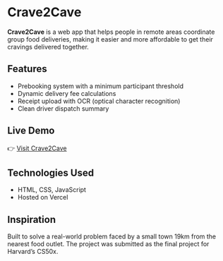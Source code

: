 # Crave2Cave

**Crave2Cave** is a web app that helps people in remote areas coordinate group food deliveries, making it easier and more affordable to get their cravings delivered together.

## Features

- Prebooking system with a minimum participant threshold
- Dynamic delivery fee calculations
- Receipt upload with OCR (optical character recognition)
- Clean driver dispatch summary

## Live Demo

👉 [Visit Crave2Cave](https://crave2cave-project.vercel.app/)

## Technologies Used

- HTML, CSS, JavaScript
- Hosted on Vercel

## Inspiration

Built to solve a real-world problem faced by a small town 19km from the nearest food outlet. The project was submitted as the final project for Harvard’s CS50x.
